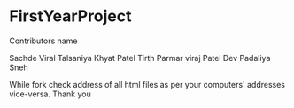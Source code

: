 # FirstYearProject

Contributors name

Sachde Viral
Talsaniya Khyat
Patel Tirth
Parmar viraj
Patel Dev
Padaliya Sneh


While fork check address of all html files as per your computers' addresses vice-versa.
Thank you


